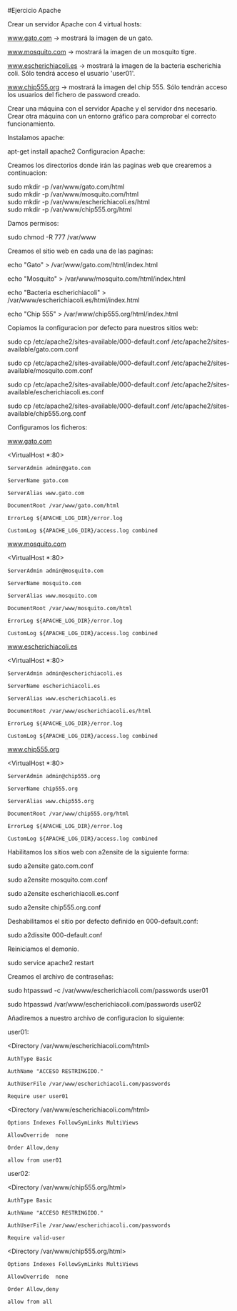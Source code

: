 #Ejercicio Apache

Crear un servidor Apache con 4 virtual hosts:

www.gato.com -> mostrará la imagen de un gato.

www.mosquito.com -> mostrará la imagen de un mosquito tigre.

www.escherichiacoli.es -> mostrará la imagen de la bacteria escherichia coli. Sólo tendrá acceso el usuario 'user01'.

www.chip555.org -> mostrará la imagen del chip 555. Sólo tendrán acceso los usuarios del fichero de password creado.

Crear una máquina con el servidor Apache y el servidor dns necesario. Crear otra máquina con un entorno gráfico para comprobar el correcto funcionamiento.

Instalamos apache:

apt-get install apache2
Configuracion Apache:

Creamos los directorios donde irán las paginas web que crearemos a continuacion:

sudo mkdir -p /var/www/gato.com/html  
sudo mkdir -p /var/www/mosquito.com/html  
sudo mkdir -p /var/www/escherichiacoli.es/html  
sudo mkdir -p /var/www/chip555.org/html 

Damos permisos:

sudo chmod -R 777 /var/www

Creamos el sitio web en cada una de las paginas:

echo "Gato" > /var/www/gato.com/html/index.html

echo "Mosquito" > /var/www/mosquito.com/html/index.html

echo "Bacteria escherichiacoli" > /var/www/escherichiacoli.es/html/index.html

echo "Chip 555" > /var/www/chip555.org/html/index.html

Copiamos la configuracion por defecto para nuestros sitios web:

sudo cp /etc/apache2/sites-available/000-default.conf /etc/apache2/sites-available/gato.com.conf

sudo cp /etc/apache2/sites-available/000-default.conf /etc/apache2/sites-available/mosquito.com.conf

sudo cp /etc/apache2/sites-available/000-default.conf /etc/apache2/sites-available/escherichiacoli.es.conf

sudo cp /etc/apache2/sites-available/000-default.conf /etc/apache2/sites-available/chip555.org.conf

Configuramos los ficheros:

www.gato.com

<VirtualHost *:80>

    ServerAdmin admin@gato.com
    
    ServerName gato.com
    
    ServerAlias www.gato.com
    
    DocumentRoot /var/www/gato.com/html
    
    ErrorLog ${APACHE_LOG_DIR}/error.log
    
    CustomLog ${APACHE_LOG_DIR}/access.log combined
    
</VirtualHost>

www.mosquito.com

<VirtualHost *:80>

    ServerAdmin admin@mosquito.com
    
    ServerName mosquito.com
    
    ServerAlias www.mosquito.com
    
    DocumentRoot /var/www/mosquito.com/html
    
    ErrorLog ${APACHE_LOG_DIR}/error.log
    
    CustomLog ${APACHE_LOG_DIR}/access.log combined
    
</VirtualHost>

www.escherichiacoli.es

<VirtualHost *:80>

    ServerAdmin admin@escherichiacoli.es
    
    ServerName escherichiacoli.es
    
    ServerAlias www.escherichiacoli.es
    
    DocumentRoot /var/www/escherichiacoli.es/html
    
    ErrorLog ${APACHE_LOG_DIR}/error.log
    
    CustomLog ${APACHE_LOG_DIR}/access.log combined
    
</VirtualHost>

www.chip555.org

<VirtualHost *:80>

    ServerAdmin admin@chip555.org
    
    ServerName chip555.org
    
    ServerAlias www.chip555.org
    
    DocumentRoot /var/www/chip555.org/html
    
    ErrorLog ${APACHE_LOG_DIR}/error.log
    
    CustomLog ${APACHE_LOG_DIR}/access.log combined
    
</VirtualHost>

Habilitamos los sitios web con a2ensite de la siguiente forma:

sudo a2ensite gato.com.conf

sudo a2ensite mosquito.com.conf

sudo a2ensite escherichiacoli.es.conf

sudo a2ensite chip555.org.conf

Deshabilitamos el sitio por defecto definido en 000-default.conf:

sudo a2dissite 000-default.conf


Reiniciamos el demonio.

sudo service apache2 restart

Creamos el archivo de contraseñas:

sudo htpasswd -c /var/www/escherichiacoli.com/passwords user01

sudo htpasswd  /var/www/escherichiacoli.com/passwords user02

Añadiremos a nuestro archivo de configuracion lo siguiente:

user01:

<Directory /var/www/escherichiacoli.com/html>

	AuthType Basic
	
	AuthName "ACCESO RESTRINGIDO."
	
	AuthUserFile /var/www/escherichiacoli.com/passwords
	
	Require user user01
	
</Directory>

<Directory /var/www/escherichiacoli.com/html>    

	Options Indexes FollowSymLinks MultiViews
	
	AllowOverride  none
	
	Order Allow,deny
	
	allow from user01
	
</Directory>

user02:

<Directory /var/www/chip555.org/html>

	AuthType Basic
	
	AuthName "ACCESO RESTRINGIDO."
	
	AuthUserFile /var/www/escherichiacoli.com/passwords
	
	Require valid-user
	
</Directory>

<Directory /var/www/chip555.org/html>   

	Options Indexes FollowSymLinks MultiViews
	
	AllowOverride  none
	
	Order Allow,deny
	
	allow from all
	
</Directory>

